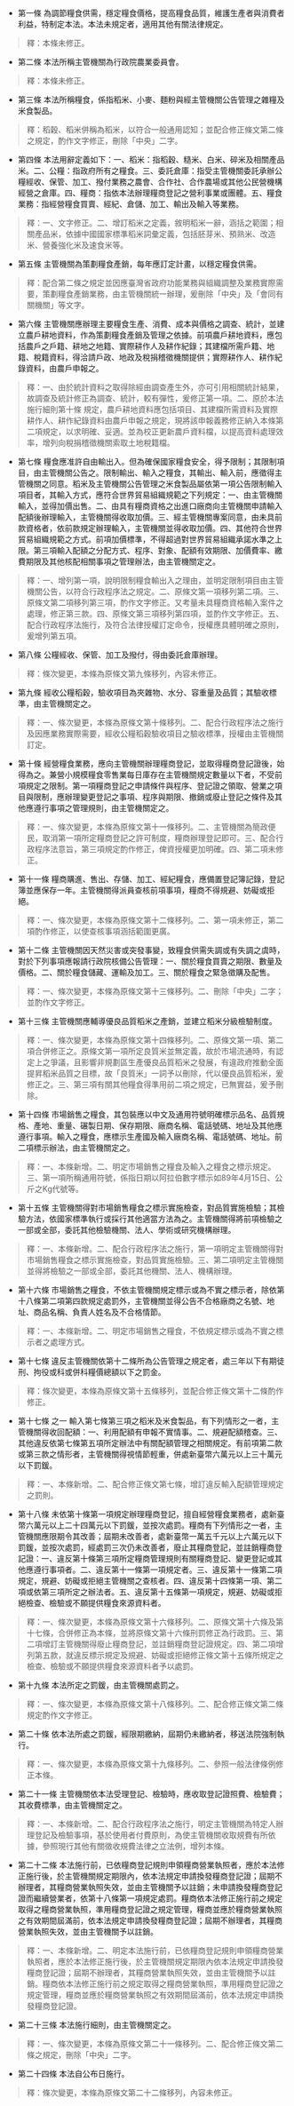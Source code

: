 * 第一條 為調節糧食供需，穩定糧食價格，提高糧食品質，維護生產者與消費者利益，特制定本法。本法未規定者，適用其他有關法律規定。

> 釋：本條未修正。

* 第二條 本法所稱主管機關為行政院農業委員會。

> 釋：本條未修正。

* 第三條 本法所稱糧食，係指稻米、小麥、麵粉與經主管機關公告管理之雜糧及米食製品。

> 釋：稻穀、稻米併稱為稻米，以符合一般通用認知；並配合修正條文第二條之規定，酌作文字修正，刪除「中央」二字。

* 第四條 本法用辭定義如下：一、稻米：指稻穀、糙米、白米、碎米及相關產品米。二、公糧：指政府所有之糧食。三、委託倉庫：指受主管機關委託承辦公糧經收、保管、加工、撥付業務之農會、合作社、合作農場或其他公民營機構經營之倉庫。四、糧商：指依本法辦理糧商登記之營利事業或團體。五、糧食業務：指經營糧食買賣、經紀、倉儲、加工、輸出及輸入等業務。

> 釋：一、文字修正。二、增訂稻米之定義，敘明稻米一辭，涵括之範圍；相關產品米，依據中國國家標準稻米詞彙定義，包括胚芽米、預熟米、改造米、營養強化米及速食米等。

* 第五條 主管機關為策劃糧食產銷，每年應訂定計畫，以穩定糧食供需。

> 釋：配合第二條之規定並因應臺灣省政府功能業務與組織調整及業務實際需要，策劃糧食產銷業務，由主管機關統一辦理，爰刪除「中央」及「會同有關機關」等文字。

* 第六條 主管機關應辦理主要糧食生產、消費、成本與價格之調查、統計，並建立農戶耕地資料，作為策劃糧食產銷及管理之依據。前項農戶耕地資料，應包括農戶之戶籍、耕地之地籍、實際耕作人及耕作紀錄；其建檔所需戶籍、地籍、稅籍資料，得洽請戶政、地政及稅捐稽徵機關提供；實際耕作人、耕作紀錄資料，由農戶申報之。

> 釋：一、由於統計資料之取得除經由調查產生外，亦可引用相關統計結果，故調查及統計修正為調查、統計，較有彈性，爰修正第一項。二、原於本法施行細則第十條 規定，農戶耕地資料應包括項目、其建檔所需資料及實際耕作人、耕作紀錄資料由農戶申報之規定，現將該申報義務修正納入本條第二項規定，以求明確、妥適。並為校正更新農戶資料檔，以提高資料處理效率，增列向稅捐稽徵機關索取土地稅籍檔。

* 第七條 糧食應准許自由輸出入。但為確保國家糧食安全，得予限制；其限制項目，由主管機關公告之。限制輸出、輸入之糧食，其輸出、輸入前，應徵得主管機關之同意。稻米及主管機關公告管理之米食製品屬依第一項公告限制輸入項目者，其輸入方式，應符合世界貿易組織規範之下列規定：一、由主管機關輸入，並得加價出售。二、由具有糧商資格之出進口廠商向主管機關申請輸入配額後辦理輸入，主管機關得收取加價。三、經主管機關專案同意，由未具前款資格者，依前款規定辦理輸入，主管機關並得收取加價。四、其他符合世界貿易組織規範之方式。前項加價標準，不得超過對世界貿易組織承諾水準之上限。第三項輸入配額之分配方式、程序、對象、配額有效期限、加價費率、繳費期限及其他核配相關事項之管理辦法，由主管機關定之。

> 釋：一、增列第一項，說明限制糧食輸出入之理由，並明定限制項目由主管機關公告，以符合行政程序法之規定。二、原條文第一項移列第二項。三、原條文第二項移列第三項，酌作文字修正。又考量未具糧商資格輸入案件之處理，修正第三款。四、原條文第三項移列第四項，並酌作文字修正。五、配合行政程序法施行，及符合法律授權訂定命令，授權應具體明確之原則，爰增列第五項。

* 第八條 公糧經收、保管、加工及撥付，得由委託倉庫辦理。

> 釋：條次變更，本條為原條文第九條移列，內容未修正。

* 第九條 經收公糧稻穀，驗收項目為夾雜物、水分、容重量及品質；其驗收標準，由主管機關定之。

> 釋：一、條次變更，本條為原條文第十條移列。二、配合行政程序法之施行及因應業務實際需要，經收公糧稻穀驗收項目之驗收標準，授權由主管機關訂定。

* 第十條 經營糧食業務，應向主管機關辦理糧商登記，並取得糧商登記證後，始得為之。兼營小規模糧食零售業每日庫存在主管機關規定數量以下者，不受前項規定之限制。第一項糧商登記之申請條件與程序、登記證之領取、營業之項目與限制，應辦理變更登記之事項、程序與期限、撤銷或廢止登記之條件及其他應遵行事項之管理規則，由主管機關定之。

> 釋：一、條次變更，本條為原條文第十一條移列。二、主管機關為簡政便民，取消第一項所定糧商登記之許可制度，糧商辦理登記即可。三、配合行政程序法意旨，第三項規定酌作修正，俾資授權更加明確。四、第二項未修正。

* 第十一條 糧商購進、售出、存儲、加工、經紀糧食，應備置登記簿記錄，登記簿並應保存一年。主管機關得派員查核前項事項，糧商不得規避、妨礙或拒絕。

> 釋：一、條次變更，本條為原條文第十二條移列。二、第一項未修正，第二項酌作修正，以使查核事項涵括範圍更廣。

* 第十二條 主管機關因天然災害或突發事變，致糧食供需失調或有失調之虞時，對於下列事項應報請行政院核備公告管理：一、關於糧食買賣之期限、數量及價格。二、關於糧食儲藏、運輸及加工。三、關於糧食之緊急徵購及配售。

> 釋：一、條次變更，本條為原條文第十三條移列。二、刪除「中央」二字；並酌作文字修正。

* 第十三條 主管機關應輔導優良品質稻米之產銷，並建立稻米分級檢驗制度。

> 釋：一、條次變更，本條為原條文第十四條移列。二、原條文第一項、第二項合併修正之。原條文第一項所定良質米並無定義，故於市場流通時，有認定上之爭議，且影響非規劃區生產優良品質稻米之發展，有違政府推動全面提昇稻米品質之目標，故「良質米」一詞予以刪除，代以優良品質稻米，爰修正之。三、第三項有關其他糧食得準用前二項之規定，已無實益，爰予刪除。

* 第十四條 市場銷售之糧食，其包裝應以中文及通用符號明確標示品名、品質規格、產地、重量、碾製日期、保存期限、廠商名稱、電話號碼、地址及其他應遵行事項。輸入之糧食，應標示生產國及輸入廠商名稱、電話號碼、地址。前二項標示辦法，由主管機關定之。

> 釋：一、本條新增。二、明定市場銷售之糧食及輸入之糧食之標示規定。三、第一項所稱通用符號，係指日期以阿拉伯數字標示如89年4月15日、公斤之Kg代號等。

* 第十五條 主管機關得對市場銷售糧食之標示實施檢查，對品質實施檢驗；其檢驗方法，依國家標準執行或採行其他適當方法為之。主管機關得將前項檢驗之一部或全部，委託其他檢驗機關、法人、學術或研究機構辦理。

> 釋：一、本條新增。二、配合行政程序法之施行，第一項明定主管機關得對市場銷售糧食之標示實施檢查，對品質實施檢驗。三、第二項明定主管機關並得將檢驗之一部或全部，委託其他機關、法人、機構辦理。

* 第十六條 市場銷售之糧食，不依主管機關規定標示或為不實之標示者，除依第十八條第二項第四款規定處罰外，主管機關並得公告不合格廠商之名號、地址、商品名稱、負責人姓名及不合格情節。

> 釋：一、本條新增。二、明定市場銷售之糧食，不依規定標示或為不實之標示者之處理方式。

* 第十七條 違反主管機關依第十二條所為公告管理之規定者，處三年以下有期徒刑、拘役或科或併科糧價總額以下之罰金。

> 釋：條次變更，本條為原條文第十五條移列，並配合修正條文第十二條酌作修正。

* 第十七條 之一 輸入第七條第三項之稻米及米食製品，有下列情形之一者，主管機關得收回配額：一、利用配額有申報不實情事。二、規避配額稽查。三、其他違反依第七條第五項所定辦法中有關配額管理之相關規定。有前項第二款或第三款之情形者，主管機關得視情節輕重，併處新臺幣六萬元以上三十萬元以下罰鍰。

> 釋：一、本條新增。二、配合修正條文第七條，增訂違反輸入配額管理規定之罰則。

* 第十八條 未依第十條第一項規定辦理糧商登記，擅自經營糧食業務者，處新臺幣六萬元以上二十四萬元以下罰鍰，並按次處罰。糧商有下列情形之一者，主管機關應限期令其改善；屆期未改善者，處新臺幣一萬五千元以上六萬元以下罰鍰，並按次處罰，經處罰三次仍未改善者，廢止其糧商登記，並註銷糧商登記證：一、違反第十條第三項所定糧商管理規則有關糧商登記、變更登記或其他應遵行事項者。二、違反第十一條第一項規定者。三、違反第十一條第二項規定，規避、妨礙或拒絕主管機關之查核者。四、違反第十四條第一項、第二項或依第三項所定之辦法者。五、違反第十五條第一項規定，規避、妨礙或拒絕檢查、檢驗或不願提供糧食來源資料者。

> 釋：一、條次變更，本條為原條文第十六條移列。二、原條文第十六條及第十七條，合併修正為本條，並將原條文第十六條刑罰修正為行政罰。三、第二項增訂主管機關得廢止糧商登記，並註銷糧商登記證規定。四、第二項增列第五款，就違反標示規定及規避、妨礙或拒絕修正條文第十五條所規定之檢查、檢驗或不願提供糧食來源資料者予以處罰。

* 第十九條 本法所定之罰鍰，由主管機關處罰之。

> 釋：一、條次變更，本條為原條文第十八條移列。二、配合修正條文第二條規定酌作文字修正。

* 第二十條 依本法所處之罰鍰，經限期繳納，屆期仍未繳納者，移送法院強制執行。

> 釋：一、條次變更，本條為原條文第十九條移列。二、參照一般法律條例修正本條。

* 第二十一條 主管機關依本法受理登記、檢驗時，應收取登記證照費、檢驗費；其收費標準，由主管機關定之。

> 釋：一、本條新增。二、配合行政程序法之施行，明定主管機關為特定人辦理登記及檢驗事項，基於使用者付費原則，為使主管機關收取規費有所依據，參照現行其他有關徵收規費法律之立法例，增列本條。

* 第二十二條 本法施行前，已依糧商登記規則申領糧商營業執照者，應於本法修正施行後，於主管機關規定期限內，依本法規定申請換發糧商登記證；屆期不辦理者，其糧商營業執照失效，並由主管機關予以註銷；未申請換發糧商登記證而繼續營業者，依第十八條第一項規定處罰。糧商依本法修正施行前之規定取得之糧商營業執照，準用糧商登記證之規定管理，糧商並應於糧商營業執照之有效期間屆滿前，依本法規定申請換發糧商登記證；屆期不辦理者，其糧商營業執照失效，並由主管機關予以註銷。

> 釋：一、本條新增。二、明定本法施行前，已依糧商登記規則申領糧商營業執照者，應於本法修正施行後，於主管機關規定期限內依本法規定申請換發糧商登記證；屆期不辦理者，其糧商營業執照失效，並由主管機關予以註銷。糧商依本法修正施行前之規定取得之糧商營業執照，準用糧商登記證之規定管理，糧商並應於糧商營業執照之有效期間屆滿前，依本法規定申請換發糧商登記證。

* 第二十三條 本法施行細則，由主管機關定之。

> 釋：一、條次變更，本條為原條文第二十一條移列。二、配合修正條文第二條之規定，刪除「中央」二字。

* 第二十四條 本法自公布日施行。

> 釋：條次變更，本條為原條文第二十二條移列，內容未修正。

